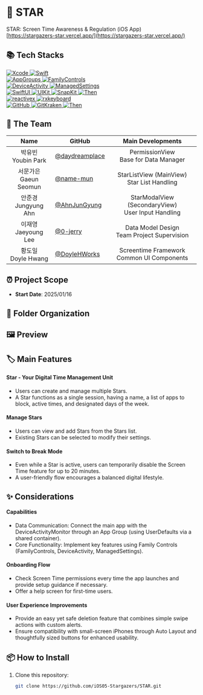 # 📱 STAR
STAR: Screen Time Awareness & Regulation (iOS App)
<br>
[https://stargazers-star.vercel.app/](https://stargazers-star.vercel.app/)

## 📚 Tech Stacks
<div>
  <a href="https://developer.apple.com/xcode/" target="_blank">
    <img src="https://img.shields.io/badge/Xcode_16.1-147EFB?style=for-the-badge&logo=xcode&logoColor=white" alt="Xcode">
  </a>
  <a href="https://swift.org/" target="_blank">
    <img src="https://img.shields.io/badge/Swift_5-F05138?style=for-the-badge&logo=swift&logoColor=white" alt="Swift">
  </a>
  <br>
  <a href="https://developer.apple.com/documentation/xcode/configuring-app-groups" target="_blank">
    <img src="https://img.shields.io/badge/AppGroups-2396F3?style=for-the-badge&logo=apple&logoColor=white" alt="AppGroups">
  </a>
  <a href="https://developer.apple.com/documentation/familycontrols" target="_blank">
    <img src="https://img.shields.io/badge/FamilyControls-2396F3?style=for-the-badge&logo=apple&logoColor=white" alt="FamilyControls">
  </a>
  <br>
    <a href="https://developer.apple.com/documentation/deviceactivity" target="_blank">
    <img src="https://img.shields.io/badge/DeviceActivity-2396F3?style=for-the-badge&logo=apple&logoColor=white" alt="DeviceActivity">
  </a>
  <a href="https://developer.apple.com/documentation/managedsettings" target="_blank">
    <img src="https://img.shields.io/badge/ManagedSettings-2396F3?style=for-the-badge&logo=apple&logoColor=white" alt="ManagedSettings">
  </a>
  <br>
  <a href="https://developer.apple.com/xcode/swiftui/" target="_blank">
    <img src="https://img.shields.io/badge/SwiftUI-2396F3?style=for-the-badge&logo=apple&logoColor=white" alt="SwiftUI">
  </a>
  <a href="https://developer.apple.com/documentation/uikit" target="_blank">
    <img src="https://img.shields.io/badge/UIKit-2396F3?style=for-the-badge&logo=uikit&logoColor=white" alt="UIKit">
  </a>
  <a href="https://github.com/SnapKit/SnapKit" target="_blank">
    <img src="https://img.shields.io/badge/SnapKit-00aeb9?style=for-the-badge&logoColor=white" alt="SnapKit">
  </a>
  <a href="https://github.com/devxoul/Then" target="_blank">
    <img src="https://img.shields.io/badge/Then-00aeb9?style=for-the-badge&logoColor=white" alt="Then">
  </a>
  <br>
  <a href="https://github.com/ReactiveX/RxSwift" target="_blank">
    <img src="https://img.shields.io/badge/reactivex-B7178C?style=for-the-badge&logoColor=white" alt="reactivex">
  </a>
    <a href="https://github.com/RxSwiftCommunity/RxKeyboard" target="_blank">
    <img src="https://img.shields.io/badge/rxkeyboard-B7178C?style=for-the-badge&logoColor=white" alt="rxkeyboard">
  </a>
  <br>
  <a href="https://github.com/" target="_blank">
    <img src="https://img.shields.io/badge/github-181717?style=for-the-badge&logo=github&logoColor=white" alt="GitHub">
  </a>
  <a href="https://www.gitkraken.com/" target="_blank">
    <img src="https://img.shields.io/badge/gitkraken-179287?style=for-the-badge&logo=gitkraken&logoColor=white" alt="GitKraken">
  </a>
  <a href="https://git-fork.com/" target="_blank">
    <img src="https://img.shields.io/badge/fork-1c8dfc?style=for-the-badge&logoColor=white" alt="Then">
  </a>
  <br>
</div>

## 👥 The Team
| Name     | GitHub   | Main Developments |
|:--------:| -------- |:-----------------:|
| 박유빈 <br> Youbin Park | [@daydreamplace](https://github.com/daydreamplace) | PermissionView <br> Base for Data Manager |
| 서문가은 <br> Gaeun Seomun | [@name-mun](https://github.com/name-mun) | StarListView (MainView) <br> Star List Handling |
| 안준경 <br> Jungyung Ahn | [@AhnJunGyung](https://github.com/AhnJunGyung) | StarModalView (SecondaryView) <br> User Input Handling |
| 이재영 <br> Jaeyoung Lee | [@0-jerry](https://github.com/0-jerry) | Data Model Design <br> Team Project Supervision |
| 황도일 <br> Doyle Hwang | [@DoyleHWorks](https://github.com/DoyleHWorks) | Screentime Framework <br> Common UI Components |

## ⏰ Project Scope
- **Start Date**: 2025/01/16

## 📂 Folder Organization

## 🖼️ Preview

## 🏷 Main Features
#### Star - Your Digital Time Management Unit
- Users can create and manage multiple Stars.
- A Star functions as a single session, having a name, a list of apps to block, active times, and designated days of the week.

#### Manage Stars
- Users can view and add Stars from the Stars list.
- Existing Stars can be selected to modify their settings.

#### Switch to Break Mode
- Even while a Star is active, users can temporarily disable the Screen Time feature for up to 20 minutes.
- A user-friendly flow encourages a balanced digital lifestyle.

## ✨ Considerations
#### Capabilities
- Data Communication: Connect the main app with the DeviceActivityMonitor through an App Group (using UserDefaults via a shared container).
- Core Functionality: Implement key features using Family Controls (FamilyControls, DeviceActivity, ManagedSettings).

#### Onboarding Flow
- Check Screen Time permissions every time the app launches and provide setup guidance if necessary.
- Offer a help screen for first-time users.

#### User Experience Improvements
- Provide an easy yet safe deletion feature that combines simple swipe actions with custom alerts.
- Ensure compatibility with small-screen iPhones through Auto Layout and thoughtfully sized buttons for enhanced usability.

## 📦 How to Install  
1. Clone this repository:  
   ```bash  
   git clone https://github.com/iOS05-Stargazers/STAR.git
   ```  
